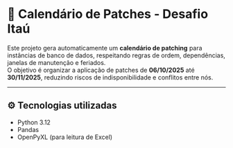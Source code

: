 # 📅 Calendário de Patches - Desafio Itaú

Este projeto gera automaticamente um **calendário de patching** para instâncias de banco de dados, respeitando regras de ordem, dependências, janelas de manutenção e feriados.  
O objetivo é organizar a aplicação de patches de **06/10/2025** até **30/11/2025**, reduzindo riscos de indisponibilidade e conflitos entre nós.

---

## ⚙️ Tecnologias utilizadas
- Python 3.12
- Pandas
- OpenPyXL (para leitura de Excel)
